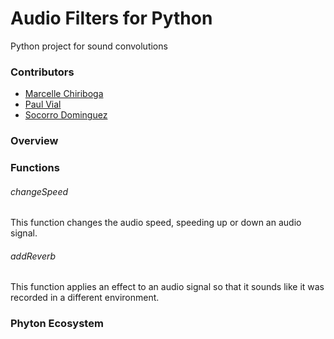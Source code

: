 # Audio Filters for Python
Python project for sound convolutions

### Contributors
- [Marcelle Chiriboga](https://github.com/mchiriboga)
- [Paul Vial](https://github.com/Pall-v)
- [Socorro Dominguez](https://github.com/sedv8808)

### Overview


### Functions

###### changeSpeed
This function changes the audio speed, speeding up or down an audio signal.

###### addReverb
This function applies an effect to an audio signal so that it sounds like it was recorded in a different environment.

### Phyton Ecosystem
